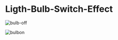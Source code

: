 # Ligth-Bulb-Switch-Effect


![bulb-off](https://user-images.githubusercontent.com/59916393/89106127-003c3880-d445-11ea-949d-04f47ff84db8.JPG)



![bulbon](https://user-images.githubusercontent.com/59916393/89106169-3aa5d580-d445-11ea-90ab-f48dd5a01151.JPG)

